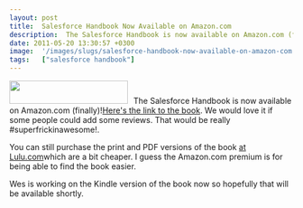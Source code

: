 ```yaml
---
layout: post
title:  Salesforce Handbook Now Available on Amazon.com
description:  The Salesforce Handbook is now available on Amazon.com (finally)!Heres the link to the book  . We would love it if some people could add some reviews. That would be really #superfrickinawesome!. You can still purchase the print and PDF versions of the book at Lulu.com which are a bit cheaper. I guess the Amazon.com premium is for being able to find the book easier. Wes is working on the Kindle version of the book now so hopefully that will be available shortly.
date: 2011-05-20 13:30:57 +0300
image:  '/images/slugs/salesforce-handbook-now-available-on-amazon-com.jpg'
tags:   ["salesforce handbook"]
---
```

<p><a href="http://www.amazon.com/Salesforce-Handbook-Wes-Nolte/dp/1446108538/ref=sr_1_2?ie=UTF8&s=books&qid=1305819111&sr=1-2"><img class="alignleft size-full wp-image-184" style="padding-right: 10px;" title="amazon" src="http://salesforcehandbook.files.wordpress.com/2011/05/amazon.png" alt="" width="210" height="41" /></a>The Salesforce Handbook is now available on Amazon.com (finally)!<a href="http://www.amazon.com/Salesforce-Handbook-Wes-Nolte/dp/1446108538/ref=sr_1_2?ie=UTF8&s=books&qid=1305819111&sr=1-2" target="_blank">Here's the link to the book</a>. We would love it if some people could add some reviews. That would be really #superfrickinawesome!.</p><p>You can still purchase the print and PDF versions of the book <a href="http://www.lulu.com/spotlight/salesforcehandbook" target="_blank">at Lulu.com</a>which are a bit cheaper. I guess the Amazon.com premium is for being able to find the book easier.</p><p>Wes is working on the Kindle version of the book now so hopefully that will be available shortly.</p>
